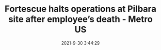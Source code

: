 ---
"title": "Fortescue halts operations at Pilbara site after employee’s death - Metro US"
"date": "2021-9-30 3:44:29"
"feed_name": "GOOGLENEWSMINING"
"feed_website": "https://news.google.com/search?q=mining%2Bincident&hl=en-US&gl=US&ceid=US:en"
"feed_rss": "https://news.google.com/rss/search?q=mining%2Bincident&hl=en-US&gl=US&ceid=US:en"
"link": "https://www.metro.us/fortescue-halts-operations-at/"
"source": "{'href': 'https://www.metro.us', 'title': 'Metro US'}"
"file": "_posts/2021-1-1-b5d24d6a13e086bd09cf95bef426ab464482e8f0.md"
"accident": "0"
"drilling": "0"
"dead": "0"
"injured": "0"
"arrested": "0"
"where": "unknown site"
"causes": "unknown"
"place": "unknown place"
---